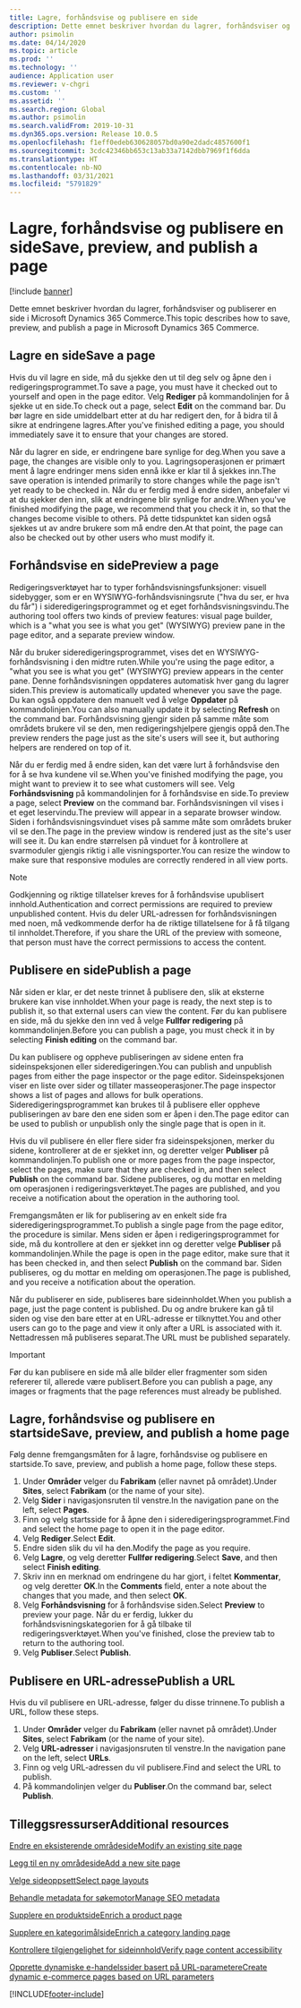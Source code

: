 ```yaml
---
title: Lagre, forhåndsvise og publisere en side
description: Dette emnet beskriver hvordan du lagrer, forhåndsviser og publiserer en side i Microsoft Dynamics 365 Commerce.
author: psimolin
ms.date: 04/14/2020
ms.topic: article
ms.prod: ''
ms.technology: ''
audience: Application user
ms.reviewer: v-chgri
ms.custom: ''
ms.assetid: ''
ms.search.region: Global
ms.author: psimolin
ms.search.validFrom: 2019-10-31
ms.dyn365.ops.version: Release 10.0.5
ms.openlocfilehash: f1eff0edeb630628057bd0a90e2dadc4857600f1
ms.sourcegitcommit: 3cdc42346bb653c13ab33a7142dbb7969f1f6dda
ms.translationtype: HT
ms.contentlocale: nb-NO
ms.lasthandoff: 03/31/2021
ms.locfileid: "5791829"
---
```

# <a name="save-preview-and-publish-a-page"></a><span data-ttu-id="c7f29-103">Lagre, forhåndsvise og publisere en side</span><span class="sxs-lookup"><span data-stu-id="c7f29-103">Save, preview, and publish a page</span></span>

[!include [banner](includes/banner.md)]

<span data-ttu-id="c7f29-104">Dette emnet beskriver hvordan du lagrer, forhåndsviser og publiserer en side i Microsoft Dynamics 365 Commerce.</span><span class="sxs-lookup"><span data-stu-id="c7f29-104">This topic describes how to save, preview, and publish a page in Microsoft Dynamics 365 Commerce.</span></span>

## <a name="save-a-page"></a><span data-ttu-id="c7f29-105">Lagre en side</span><span class="sxs-lookup"><span data-stu-id="c7f29-105">Save a page</span></span>

<span data-ttu-id="c7f29-106">Hvis du vil lagre en side, må du sjekke den ut til deg selv og åpne den i redigeringsprogrammet.</span><span class="sxs-lookup"><span data-stu-id="c7f29-106">To save a page, you must have it checked out to yourself and open in the page editor.</span></span> <span data-ttu-id="c7f29-107">Velg **Rediger** på kommandolinjen for å sjekke ut en side.</span><span class="sxs-lookup"><span data-stu-id="c7f29-107">To check out a page, select **Edit** on the command bar.</span></span> <span data-ttu-id="c7f29-108">Du bør lagre en side umiddelbart etter at du har redigert den, for å bidra til å sikre at endringene lagres.</span><span class="sxs-lookup"><span data-stu-id="c7f29-108">After you've finished editing a page, you should immediately save it to ensure that your changes are stored.</span></span>

<span data-ttu-id="c7f29-109">Når du lagrer en side, er endringene bare synlige for deg.</span><span class="sxs-lookup"><span data-stu-id="c7f29-109">When you save a page, the changes are visible only to you.</span></span> <span data-ttu-id="c7f29-110">Lagringsoperasjonen er primært ment å lagre endringer mens siden ennå ikke er klar til å sjekkes inn.</span><span class="sxs-lookup"><span data-stu-id="c7f29-110">The save operation is intended primarily to store changes while the page isn't yet ready to be checked in.</span></span> <span data-ttu-id="c7f29-111">Når du er ferdig med å endre siden, anbefaler vi at du sjekker den inn, slik at endringene blir synlige for andre.</span><span class="sxs-lookup"><span data-stu-id="c7f29-111">When you've finished modifying the page, we recommend that you check it in, so that the changes become visible to others.</span></span> <span data-ttu-id="c7f29-112">På dette tidspunktet kan siden også sjekkes ut av andre brukere som må endre den.</span><span class="sxs-lookup"><span data-stu-id="c7f29-112">At that point, the page can also be checked out by other users who must modify it.</span></span>

## <a name="preview-a-page"></a><span data-ttu-id="c7f29-113">Forhåndsvise en side</span><span class="sxs-lookup"><span data-stu-id="c7f29-113">Preview a page</span></span>

<span data-ttu-id="c7f29-114">Redigeringsverktøyet har to typer forhåndsvisningsfunksjoner: visuell sidebygger, som er en WYSIWYG-forhåndsvisningsrute ("hva du ser, er hva du får") i sideredigeringsprogrammet og et eget forhåndsvisningsvindu.</span><span class="sxs-lookup"><span data-stu-id="c7f29-114">The authoring tool offers two kinds of preview features: visual page builder, which is a "what you see is what you get" (WYSIWYG) preview pane in the page editor, and a separate preview window.</span></span>

<span data-ttu-id="c7f29-115">Når du bruker sideredigeringsprogrammet, vises det en WYSIWYG-forhåndsvisning i den midtre ruten.</span><span class="sxs-lookup"><span data-stu-id="c7f29-115">While you're using the page editor, a "what you see is what you get" (WYSIWYG) preview appears in the center pane.</span></span> <span data-ttu-id="c7f29-116">Denne forhåndsvisningen oppdateres automatisk hver gang du lagrer siden.</span><span class="sxs-lookup"><span data-stu-id="c7f29-116">This preview is automatically updated whenever you save the page.</span></span> <span data-ttu-id="c7f29-117">Du kan også oppdatere den manuelt ved å velge **Oppdater** på kommandolinjen.</span><span class="sxs-lookup"><span data-stu-id="c7f29-117">You can also manually update it by selecting **Refresh** on the command bar.</span></span> <span data-ttu-id="c7f29-118">Forhåndsvisning gjengir siden på samme måte som områdets brukere vil se den, men redigeringshjelpere gjengis oppå den.</span><span class="sxs-lookup"><span data-stu-id="c7f29-118">The preview renders the page just as the site's users will see it, but authoring helpers are rendered on top of it.</span></span>

<span data-ttu-id="c7f29-119">Når du er ferdig med å endre siden, kan det være lurt å forhåndsvise den for å se hva kundene vil se.</span><span class="sxs-lookup"><span data-stu-id="c7f29-119">When you've finished modifying the page, you might want to preview it to see what customers will see.</span></span> <span data-ttu-id="c7f29-120">Velg **Forhåndsvisning** på kommandolinjen for å forhåndsvise en side.</span><span class="sxs-lookup"><span data-stu-id="c7f29-120">To preview a page, select **Preview** on the command bar.</span></span> <span data-ttu-id="c7f29-121">Forhåndsvisningen vil vises i et eget leservindu.</span><span class="sxs-lookup"><span data-stu-id="c7f29-121">The preview will appear in a separate browser window.</span></span> <span data-ttu-id="c7f29-122">Siden i forhåndsvisningsvinduet vises på samme måte som områdets bruker vil se den.</span><span class="sxs-lookup"><span data-stu-id="c7f29-122">The page in the preview window is rendered just as the site's user will see it.</span></span> <span data-ttu-id="c7f29-123">Du kan endre størrelsen på vinduet for å kontrollere at svarmoduler gjengis riktig i alle visningsporter.</span><span class="sxs-lookup"><span data-stu-id="c7f29-123">You can resize the window to make sure that responsive modules are correctly rendered in all view ports.</span></span>

> [!NOTE]
> <span data-ttu-id="c7f29-124">Godkjenning og riktige tillatelser kreves for å forhåndsvise upublisert innhold.</span><span class="sxs-lookup"><span data-stu-id="c7f29-124">Authentication and correct permissions are required to preview unpublished content.</span></span> <span data-ttu-id="c7f29-125">Hvis du deler URL-adressen for forhåndsvisningen med noen, må vedkommende derfor ha de riktige tillatelsene for å få tilgang til innholdet.</span><span class="sxs-lookup"><span data-stu-id="c7f29-125">Therefore, if you share the URL of the preview with someone, that person must have the correct permissions to access the content.</span></span>

## <a name="publish-a-page"></a><span data-ttu-id="c7f29-126">Publisere en side</span><span class="sxs-lookup"><span data-stu-id="c7f29-126">Publish a page</span></span>

<span data-ttu-id="c7f29-127">Når siden er klar, er det neste trinnet å publisere den, slik at eksterne brukere kan vise innholdet.</span><span class="sxs-lookup"><span data-stu-id="c7f29-127">When your page is ready, the next step is to publish it, so that external users can view the content.</span></span> <span data-ttu-id="c7f29-128">Før du kan publisere en side, må du sjekke den inn ved å velge **Fullfør redigering** på kommandolinjen.</span><span class="sxs-lookup"><span data-stu-id="c7f29-128">Before you can publish a page, you must check it in by selecting **Finish editing** on the command bar.</span></span>

<span data-ttu-id="c7f29-129">Du kan publisere og oppheve publiseringen av sidene enten fra sideinspeksjonen eller sideredigeringen.</span><span class="sxs-lookup"><span data-stu-id="c7f29-129">You can publish and unpublish pages from either the page inspector or the page editor.</span></span> <span data-ttu-id="c7f29-130">Sideinspeksjonen viser en liste over sider og tillater masseoperasjoner.</span><span class="sxs-lookup"><span data-stu-id="c7f29-130">The page inspector shows a list of pages and allows for bulk operations.</span></span> <span data-ttu-id="c7f29-131">Sideredigeringsprogrammet kan brukes til å publisere eller oppheve publiseringen av bare den ene siden som er åpen i den.</span><span class="sxs-lookup"><span data-stu-id="c7f29-131">The page editor can be used to publish or unpublish only the single page that is open in it.</span></span>

<span data-ttu-id="c7f29-132">Hvis du vil publisere én eller flere sider fra sideinspeksjonen, merker du sidene, kontrollerer at de er sjekket inn, og deretter velger **Publiser** på kommandolinjen.</span><span class="sxs-lookup"><span data-stu-id="c7f29-132">To publish one or more pages from the page inspector, select the pages, make sure that they are checked in, and then select **Publish** on the command bar.</span></span> <span data-ttu-id="c7f29-133">Sidene publiseres, og du mottar en melding om operasjonen i redigeringsverktøyet.</span><span class="sxs-lookup"><span data-stu-id="c7f29-133">The pages are published, and you receive a notification about the operation in the authoring tool.</span></span>

<span data-ttu-id="c7f29-134">Fremgangsmåten er lik for publisering av en enkelt side fra sideredigeringsprogrammet.</span><span class="sxs-lookup"><span data-stu-id="c7f29-134">To publish a single page from the page editor, the procedure is similar.</span></span> <span data-ttu-id="c7f29-135">Mens siden er åpen i redigeringsprogrammet for side, må du kontrollere at den er sjekket inn og deretter velge **Publiser** på kommandolinjen.</span><span class="sxs-lookup"><span data-stu-id="c7f29-135">While the page is open in the page editor, make sure that it has been checked in, and then select **Publish** on the command bar.</span></span> <span data-ttu-id="c7f29-136">Siden publiseres, og du mottar en melding om operasjonen.</span><span class="sxs-lookup"><span data-stu-id="c7f29-136">The page is published, and you receive a notification about the operation.</span></span>

<span data-ttu-id="c7f29-137">Når du publiserer en side, publiseres bare sideinnholdet.</span><span class="sxs-lookup"><span data-stu-id="c7f29-137">When you publish a page, just the page content is published.</span></span> <span data-ttu-id="c7f29-138">Du og andre brukere kan gå til siden og vise den bare etter at en URL-adresse er tilknyttet.</span><span class="sxs-lookup"><span data-stu-id="c7f29-138">You and other users can go to the page and view it only after a URL is associated with it.</span></span> <span data-ttu-id="c7f29-139">Nettadressen må publiseres separat.</span><span class="sxs-lookup"><span data-stu-id="c7f29-139">The URL must be published separately.</span></span>

> [!IMPORTANT]
> <span data-ttu-id="c7f29-140">Før du kan publisere en side må alle bilder eller fragmenter som siden refererer til, allerede være publisert.</span><span class="sxs-lookup"><span data-stu-id="c7f29-140">Before you can publish a page, any images or fragments that the page references must already be published.</span></span>

## <a name="save-preview-and-publish-a-home-page"></a><span data-ttu-id="c7f29-141">Lagre, forhåndsvise og publisere en startside</span><span class="sxs-lookup"><span data-stu-id="c7f29-141">Save, preview, and publish a home page</span></span>

<span data-ttu-id="c7f29-142">Følg denne fremgangsmåten for å lagre, forhåndsvise og publisere en startside.</span><span class="sxs-lookup"><span data-stu-id="c7f29-142">To save, preview, and publish a home page, follow these steps.</span></span>

1. <span data-ttu-id="c7f29-143">Under **Områder** velger du **Fabrikam** (eller navnet på området).</span><span class="sxs-lookup"><span data-stu-id="c7f29-143">Under **Sites**, select **Fabrikam** (or the name of your site).</span></span>
1. <span data-ttu-id="c7f29-144">Velg **Sider** i navigasjonsruten til venstre.</span><span class="sxs-lookup"><span data-stu-id="c7f29-144">In the navigation pane on the left, select **Pages**.</span></span>
1. <span data-ttu-id="c7f29-145">Finn og velg startsside for å åpne den i sideredigeringsprogrammet.</span><span class="sxs-lookup"><span data-stu-id="c7f29-145">Find and select the home page to open it in the page editor.</span></span>
1. <span data-ttu-id="c7f29-146">Velg **Rediger**.</span><span class="sxs-lookup"><span data-stu-id="c7f29-146">Select **Edit**.</span></span>
1. <span data-ttu-id="c7f29-147">Endre siden slik du vil ha den.</span><span class="sxs-lookup"><span data-stu-id="c7f29-147">Modify the page as you require.</span></span>
1. <span data-ttu-id="c7f29-148">Velg **Lagre**, og velg deretter **Fullfør redigering**.</span><span class="sxs-lookup"><span data-stu-id="c7f29-148">Select **Save**, and then select **Finish editing**.</span></span>
1. <span data-ttu-id="c7f29-149">Skriv inn en merknad om endringene du har gjort, i feltet **Kommentar**, og velg deretter **OK**.</span><span class="sxs-lookup"><span data-stu-id="c7f29-149">In the **Comments** field, enter a note about the changes that you made, and then select **OK**.</span></span>
1. <span data-ttu-id="c7f29-150">Velg **Forhåndsvisning** for å forhåndsvise siden.</span><span class="sxs-lookup"><span data-stu-id="c7f29-150">Select **Preview** to preview your page.</span></span> <span data-ttu-id="c7f29-151">Når du er ferdig, lukker du forhåndsvisningskategorien for å gå tilbake til redigeringsverktøyet.</span><span class="sxs-lookup"><span data-stu-id="c7f29-151">When you've finished, close the preview tab to return to the authoring tool.</span></span>
1. <span data-ttu-id="c7f29-152">Velg **Publiser**.</span><span class="sxs-lookup"><span data-stu-id="c7f29-152">Select **Publish**.</span></span>

## <a name="publish-a-url"></a><span data-ttu-id="c7f29-153">Publisere en URL-adresse</span><span class="sxs-lookup"><span data-stu-id="c7f29-153">Publish a URL</span></span>

<span data-ttu-id="c7f29-154">Hvis du vil publisere en URL-adresse, følger du disse trinnene.</span><span class="sxs-lookup"><span data-stu-id="c7f29-154">To publish a URL, follow these steps.</span></span>

1. <span data-ttu-id="c7f29-155">Under **Områder** velger du **Fabrikam** (eller navnet på området).</span><span class="sxs-lookup"><span data-stu-id="c7f29-155">Under **Sites**, select **Fabrikam** (or the name of your site).</span></span>
1. <span data-ttu-id="c7f29-156">Velg **URL-adresser** i navigasjonsruten til venstre.</span><span class="sxs-lookup"><span data-stu-id="c7f29-156">In the navigation pane on the left, select **URLs**.</span></span>
1. <span data-ttu-id="c7f29-157">Finn og velg URL-adressen du vil publisere.</span><span class="sxs-lookup"><span data-stu-id="c7f29-157">Find and select the URL to publish.</span></span>
1. <span data-ttu-id="c7f29-158">På kommandolinjen velger du **Publiser**.</span><span class="sxs-lookup"><span data-stu-id="c7f29-158">On the command bar, select **Publish**.</span></span>

## <a name="additional-resources"></a><span data-ttu-id="c7f29-159">Tilleggsressurser</span><span class="sxs-lookup"><span data-stu-id="c7f29-159">Additional resources</span></span>

[<span data-ttu-id="c7f29-160">Endre en eksisterende områdeside</span><span class="sxs-lookup"><span data-stu-id="c7f29-160">Modify an existing site page</span></span>](modify-existing-page.md)

[<span data-ttu-id="c7f29-161">Legg til en ny områdeside</span><span class="sxs-lookup"><span data-stu-id="c7f29-161">Add a new site page</span></span>](add-new-page.md)

[<span data-ttu-id="c7f29-162">Velge sideoppsett</span><span class="sxs-lookup"><span data-stu-id="c7f29-162">Select page layouts</span></span>](select-page-layouts.md)

[<span data-ttu-id="c7f29-163">Behandle metadata for søkemotor</span><span class="sxs-lookup"><span data-stu-id="c7f29-163">Manage SEO metadata</span></span>](manage-seo-metadata.md)

[<span data-ttu-id="c7f29-164">Supplere en produktside</span><span class="sxs-lookup"><span data-stu-id="c7f29-164">Enrich a product page</span></span>](enrich-product-page.md)

[<span data-ttu-id="c7f29-165">Supplere en kategorimålside</span><span class="sxs-lookup"><span data-stu-id="c7f29-165">Enrich a category landing page</span></span>](enrich-category-page.md)

[<span data-ttu-id="c7f29-166">Kontrollere tilgjengelighet for sideinnhold</span><span class="sxs-lookup"><span data-stu-id="c7f29-166">Verify page content accessibility</span></span>](verify-accessibility.md)

[<span data-ttu-id="c7f29-167">Opprette dynamiske e-handelssider basert på URL-parametere</span><span class="sxs-lookup"><span data-stu-id="c7f29-167">Create dynamic e-commerce pages based on URL parameters</span></span>](create-dynamic-pages.md)


[!INCLUDE[footer-include](../includes/footer-banner.md)]